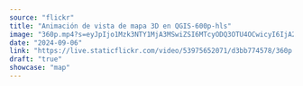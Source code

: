 ```yaml
---
source: "flickr"
title: "Animación de vista de mapa 3D en QGIS-600p-hls"
image: "360p.mp4?s=eyJpIjo1Mzk3NTY1MjA3MSwiZSI6MTcyODQ3OTU4OCwicyI6IjA2YmM5YWQ0N2IzNjAxNDgyOTUxN2ZmZjQ2MWU4MTViZGE0YzYwYmMiLCJ2IjoxfQ.mp4"
date: "2024-09-06"
link: "https://live.staticflickr.com/video/53975652071/d3bb774578/360p.mp4?s=eyJpIjo1Mzk3NTY1MjA3MSwiZSI6MTcyODQ3OTU4OCwicyI6IjA2YmM5YWQ0N2IzNjAxNDgyOTUxN2ZmZjQ2MWU4MTViZGE0YzYwYmMiLCJ2IjoxfQ"
draft: "true"
showcase: "map"
---
```

